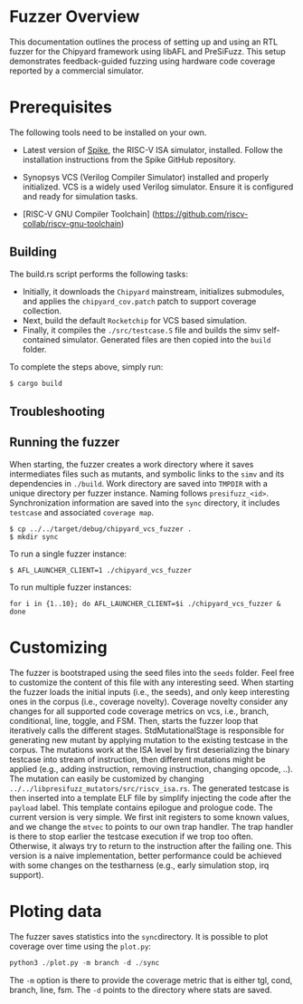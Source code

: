 # Fuzzer Overview

This documentation outlines the process of setting up and using an RTL fuzzer for the Chipyard framework using libAFL and PreSiFuzz. 
This setup demonstrates feedback-guided fuzzing using hardware code coverage reported by a commercial simulator.

# Prerequisites

The following tools need to be installed on your own.

* Latest version of [Spike](https://github.com/riscv-software-src/riscv-isa-sim), the RISC-V ISA simulator, installed. 
Follow the installation instructions from the Spike GitHub repository.

* Synopsys VCS (Verilog Compiler Simulator) installed and properly initialized. VCS is a widely used Verilog simulator.
 Ensure it is configured and ready for simulation tasks.

* [RISC-V GNU Compiler Toolchain] (https://github.com/riscv-collab/riscv-gnu-toolchain)

## Building

The build.rs script performs the following tasks:

* Initially, it downloads the `Chipyard` mainstream, initializes submodules, and applies the `chipyard_cov.patch` patch to support coverage collection.
* Next, build the default `Rocketchip` for VCS based simulation.
* Finally, it compiles the `./src/testcase.S` file and builds the simv self-contained simulator. Generated files are then copied into the `build` folder.

To complete the steps above, simply run:
```sh
$ cargo build
```
## Troubleshooting


## Running the fuzzer

When starting, the fuzzer creates a work directory where it saves intermediates files such as mutants, and symbolic links to the `simv` and its dependencies in `./build`.
Work directory are saved into `TMPDIR` with a unique directory per fuzzer instance. Naming follows `presifuzz_<id>`.
Synchronization information are saved into the `sync` directory, it includes `testcase` and associated `coverage map`.

```
$ cp ../../target/debug/chipyard_vcs_fuzzer .
$ mkdir sync
```

To run a single fuzzer instance:
```
$ AFL_LAUNCHER_CLIENT=1 ./chipyard_vcs_fuzzer
```

To run multiple fuzzer instances:
```
for i in {1..10}; do AFL_LAUNCHER_CLIENT=$i ./chipyard_vcs_fuzzer & done
```

# Customizing

The fuzzer is bootstraped using the seed files into the `seeds` folder. Feel free to customize the content of this file with any interesting seed.
When starting the fuzzer loads the initial inputs (i.e., the seeds), and only keep interesting ones in the corpus (i.e., coverage novelty).
Coverage novelty consider any changes for all supported code coverage metrics on vcs, i.e., branch, conditional, line, toggle, and FSM.
Then, starts the fuzzer loop that iteratively calls the different stages. 
StdMutationalStage is responsible for generating new mutant by applying mutation to the existing testcase in the corpus. 
The mutations work at the ISA level by first deserializing the binary testcase into stream of instruction, then different mutations might be applied (e.g., adding instruction, removing instruction, changing opcode, ..). 
The mutation can easily be customized by changing `../../libpresifuzz_mutators/src/riscv_isa.rs`. 
The generated testcase is then inserted into a template ELF file by simplify injecting the code after the `payload` label. 
This template contains epilogue and prologue code. 
The current version is very simple. We first init registers to some known values, and we change the `mtvec` to points to our own trap handler.
The trap handler is there to stop earlier the testcase execution if we trop too often. Otherwise, it always try to return to the instruction after the failing one.
This version is a naive implementation, better performance could be achieved with some changes on the testharness (e.g., early simulation stop, irq support).


# Ploting data

The fuzzer saves statistics into the `sync`directory.
It is possible to plot coverage over time using the `plot.py`:

```python
python3 ./plot.py -m branch -d ./sync
```

The `-m` option is there to provide the coverage metric that is either tgl, cond, branch, line, fsm.
The `-d` points to the directory where stats are saved.